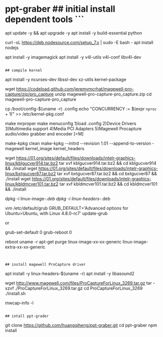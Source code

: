 # ppt-graber ## initial install dependent tools ```
apt update -y && apt upgrade -y
apt install -y build-essential python

curl -sL https://deb.nodesource.com/setup_7.x | sudo -E bash -
apt install nodejs

apt install -y imagemagick
apt install -y v4l-utils v4l-conf libv4l-dev


```

## compile kernel

```
apt install -y ncurses-dev libssl-dev xz-utils kernel-package

wget https://codeload.github.com/jeremymcrhat/magewell-pro-capture/zip/pro_capture
unzip magewell-pro-capture-pro_capture.zip 
cd magewell-pro-capture-pro_capture

cp /boot/config-$(uname -r) .config
echo "CONCURRENCY := $(expr `nproc` + 1)" >> /etc/kernel-pkg.conf

make mrproper
make menuconfig
	1)load .config
	2)Device Drivers
	3)Multimedia support
	4)Media PCI Adapters
	5)Magewell Procapture audio/video grabber and encoder [=M]

make-kpkg clean
make-kpkg --initrd --revision 1.01 --append-to-version -magewell kernel_image kernel_headers

wget https://01.org/sites/default/files/downloads/intelr-graphics-linux/kblgucver914.tar.bz2
tar xvf kblgucver914.tar.bz2 && cd kblgucver914 && ./install
wget https://01.org/sites/default/files/downloads/intelr-graphics-linux/bxtgucver87.tar.bz2
tar xvf bxtgucver87.tar.bz2 && cd bxtgucver87 && ./install
wget https://01.org/sites/default/files/downloads/intelr-graphics-linux/kbldmcver101.tar.bz2
tar xvf kbldmcver101.tar.bz2 && cd kbldmcver101 && ./install

dpkg -i linux-image-*.deb
dpkg -i linux-headers-*.deb

vim /etc/default/grub
GRUB_DEFAULT='Advanced options for Ubuntu>Ubuntu, with Linux 4.8.0-rc7'
update-grub

or

grub-set-default 0
grub-reboot 0

reboot
uname -r
apt-get purge linux-image-xx-xx-generic linux-image-extra-xx-xx-generic
```


## install magewell ProCapture driver

```
apt install -y linux-headers-$(uname -r)
apt install -y libasound2

wget http://www.magewell.com/files/ProCaptureForLinux_3269.tar.gz
tar -xzvf ./ProCaptureForLinux_3269.tar.gz
cd ProCaptureForLinux_3269
./install.sh

mwcap-info -l
```

## intall ppt-grader

```
git clone https://github.com/huangqiheng/ppt-graber.git
cd ppt-graber
npm install

```
